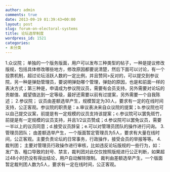 ```yaml
---
author: admin
comments: true
date: 2013-09-19 01:39:43+00:00
layout: post
slug: forum-on-electoral-systems
title: 论坛选举制度
wordpress_id: 1521
categories:
- 未分类
---
```


1.众议院；
单独的一个版务版面，用户可以发布三种类型的帖子，一种是提议修改版规，包括具体修改哪些地方，修改原因都要说清楚，然后下面可以讨论，有一个投票机制，超过论坛活跃人数的一定比例，并且赞同>反对的，可以提交到参议院，另一种是弹劾管理员，要说明弹劾哪个管理，弹劾的原因，也是和前面一样的表决方式；第三种是，申请成为参议院议员，需要有会员支持，另外需要对论坛的贡献值、威望值达到一定等级，最好还需要以前有过提案，另外需要一个自我陈述；
2.参议院；
议员由差额选举产生，规模暂定为30人，要求有一定的在线时间支持，公正客观。参议院的职责是：a.审议表决来自众议院的提案；b.参议院也可以自己提交议案，前提是有一定规模的议员支持该提案；c.参议院可以罢免斑竹，前提是有一定规模的议员支持，并且1/2议员赞成；d.参议院可以罢免议员，需要一半以上的议员同意；d.接受议员辞呈；e.可以对管理员团队的操作进行问询。
3.管理员团队；
由差额选举产生，一个版面暂定管理员为5人，要求有大量在线时间，公正客观。主要负责论坛的日常事务，行政操作，接受会员的举报等等。
4.裁判团；
主要对管理员行政操作进行审核，比如违反论坛版规的一些行为，如：发广告、粗口导致的封号、禁言，裁判团对此仅仅按照版规进行公正判断，如果超过48小时扔没有得出结论，用户自动解除限制。
裁判由差额选举产生，一个版面暂定裁判团人数为5人，要求有一定在线时间，公正客观。
